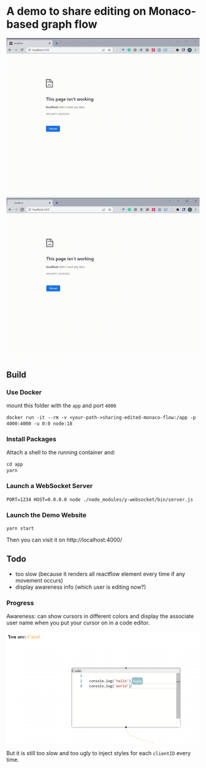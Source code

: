 # A demo to share editing on Monaco-based graph flow

![](./demo.gif)


## Build

### Use Docker

mount this folder with the `app` and port `4000`

```
docker run -it --rm -v <your-path->sharing-edited-monaco-flow:/app -p 4000:4000 -u 0:0 node:18
```

### Install Packages

Attach a shell to the running container and:

```
cd app
yarn 
```

### Launch a WebSocket Server

```
PORT=1234 HOST=0.0.0.0 node ./node_modules/y-websocket/bin/server.js
```

### Launch the Demo Website

```
yarn start
```

Then you can visit it on http://localhost:4000/



## Todo

- too slow (because it renders all reactflow element every time if any movement occurs)
- display awareness info (which user is editing now?)

### Progress

Awareness: can show cursors in different colors and display the associate user name when you put your cursor on in a code editor.

![](./display-user-name.png)

But it is still too slow and too ugly to inject styles for each `clientID` every time.